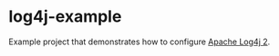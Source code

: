 log4j-example
=============

Example project that demonstrates how to configure [Apache Log4j 2](https://logging.apache.org/log4j/2.x/).
